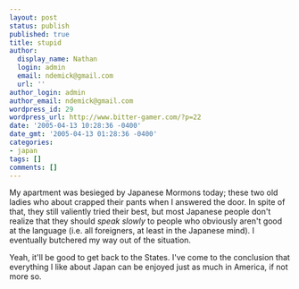 ```yaml
---
layout: post
status: publish
published: true
title: stupid
author:
  display_name: Nathan
  login: admin
  email: ndemick@gmail.com
  url: ''
author_login: admin
author_email: ndemick@gmail.com
wordpress_id: 29
wordpress_url: http://www.bitter-gamer.com/?p=22
date: '2005-04-13 10:28:36 -0400'
date_gmt: '2005-04-13 01:28:36 -0400'
categories:
- japan
tags: []
comments: []
---
```

<p>My apartment was besieged by Japanese Mormons today; these two old ladies who about crapped their pants when I answered the door. In spite of that, they still valiently tried their best, but most Japanese people don't realize that they should <i>speak slowly</i> to people who obviously aren't good at the language (i.e. all foreigners, at least in the Japanese mind). I eventually butchered my way out of the situation.</p>
<p>Yeah, it'll be good to get back to the States. I've come to the conclusion that everything I like about Japan can be enjoyed just as much in America, if not more so.</p>
